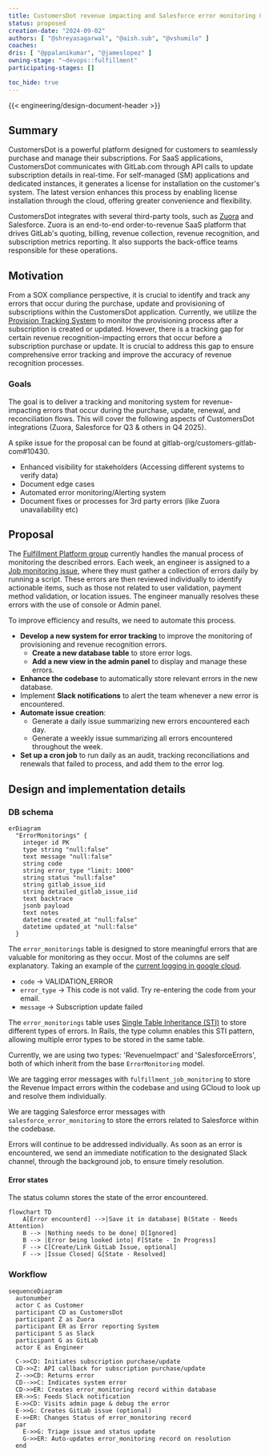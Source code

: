 ```yaml
---
title: CustomersDot revenue impacting and Salesforce error monitoring & improvements
status: proposed
creation-date: "2024-09-02"
authors: [ "@shreyasagarwal", "@aish.sub", "@vshumilo" ]
coaches:
dris: [ "@ppalanikumar", "@jameslopez" ]
owning-stage: "~devops::fulfillment"
participating-stages: []

toc_hide: true
---
```


<!-- This renders the design document header on the detail page, so don't remove it-->
{{< engineering/design-document-header >}}

## Summary

CustomersDot is a powerful platform designed for customers to seamlessly purchase and manage their subscriptions. For SaaS applications, CustomersDot communicates with GitLab.com through API calls to update subscription details in real-time. For self-managed (SM) applications and dedicated instances, it generates a license for installation on the customer's system. The latest version enhances this process by enabling license installation through the cloud, offering greater convenience and flexibility.

CustomersDot integrates with several third-party tools, such as [Zuora](../../../../business-technology/enterprise-applications/guides/zuora/) and Salesforce. Zuora is an end-to-end order-to-revenue SaaS platform that drives GitLab's quoting, billing, revenue collection, revenue recognition, and subscription metrics reporting. It also supports the back-office teams responsible for these operations.

## Motivation

From a SOX compliance perspective, it is crucial to identify and track any errors that occur during the purchase, update and provisioning of subscriptions within the CustomersDot application. Currently, we utilize the [Provision Tracking System](https://gitlab.com/gitlab-org/customers-gitlab-com/-/blob/de36e3ddef5c875aa2c675b3d9e0f34767a43bfc/doc/provision_tracking_system/failure_monitoring.md) to monitor the provisioning process after a subscription is created or updated. However, there is a tracking gap for certain revenue recognition-impacting errors that occur before a subscription purchase or update. It is crucial to address this gap to ensure comprehensive error tracking and improve the accuracy of revenue recognition processes.

### Goals

The goal is to deliver a tracking and monitoring system for revenue-impacting errors that occur during the purchase, update, renewal, and reconciliation flows. This will cover the following aspects of CustomersDot integrations (Zuora, Salesforce for Q3 & others in Q4 2025).

A spike issue for the proposal can be found at gitlab-org/customers-gitlab-com#10430.

* Enhanced visibility for stakeholders (Accessing different systems to verify data)
* Document edge cases
* Automated error monitoring/Alerting system
* Document fixes or processes for 3rd party errors (like Zuora unavailability etc)

## Proposal

The [Fulfillment Platform group](../../../development/fulfillment/fulfillment-platform/) currently handles the manual process of monitoring the described errors. Each week, an engineer is assigned to a [Job monitoring issue](https://gitlab.com/gitlab-org/customers-gitlab-com/-/blob/main/.gitlab/issue_templates/Job%20monitoring%20weekly.md?ref_type=heads), where they must gather a collection of errors daily by running a script. These errors are then reviewed individually to identify actionable items, such as those not related to user validation, payment method validation, or location issues. The engineer manually resolves these errors with the use of console or Admin panel.

To improve efficiency and results, we need to automate this process.

* **Develop a new system for error tracking** to improve the monitoring of provisioning and revenue recognition errors.
  * **Create a new database table** to store error logs.
  * **Add a new view in the admin panel** to display and manage these errors.
* **Enhance the codebase** to automatically store relevant errors in the new database.
* Implement **Slack notifications** to alert the team whenever a new error is encountered.
* **Automate issue creation**:
  * Generate a daily issue summarizing new errors encountered each day.
  * Generate a weekly issue summarizing all errors encountered throughout the week.
* **Set up a cron job** to run daily as an audit, tracking reconciliations and renewals that failed to process, and add them to the error log.

## Design and implementation details

### DB schema

```mermaid
erDiagram
  "ErrorMonitorings" {
    integer id PK
    type string "null:false"
    text message "null:false"
    string code
    string error_type "limit: 1000"
    string status "null:false"
    string gitlab_issue_iid
    string detailed_gitlab_issue_iid
    text backtrace
    jsonb payload
    text notes
    datetime created_at "null:false"
    datetime updated_at "null:false"
  }
```

The `error_monitorings` table is designed to store meaningful errors that are valuable for monitoring as they occur. Most of the columns are self explanatory. Taking an example of the [current logging in google cloud](https://console.cloud.google.com/logs/query;query=resource.type%3D%22gce_instance%22%0Aseverity%3DERROR%0AinsertId%3D%22va7ahf34wc3i%22;cursorTimestamp=2024-09-06T03:18:44.840Z;aroundTime=2024-09-06T03:18:44.840Z;duration=PT24H?project=gitlab-subscriptions-prod).

* `code` -> VALIDATION_ERROR
* `error_type` -> This code is not valid. Try re-entering the code from your email.
* `message` -> Subscription update failed

The `error_monitorings` table uses [Single Table Inheritance (STI)](https://martinfowler.com/eaaCatalog/singleTableInheritance.html) to store different types of errors. In Rails, the type column enables this STI pattern, allowing multiple error types to be stored in the same table.

Currently, we are using two types: 'RevenueImpact' and 'SalesforceErrors', both of which inherit from the base `ErrorMonitoring` model.

We are tagging error messages with `fulfillment_job_monitoring` to store the Revenue Impact errors within the codebase and using GCloud to look up and resolve them individually.

We are tagging Salesforce error messages with `salesforce_error_monitoring` to store the errors related to Salesforce within the codebase.

Errors will continue to be addressed individually. As soon as an error is encountered, we send an immediate notification to the designated Slack channel, through the background job, to ensure timely resolution.

#### Error states

The status column stores the state of the error encountered.

```mermaid
flowchart TD
    A[Error encounterd] -->|Save it in database| B(State - Needs Attention)
    B --> |Nothing needs to be done| D[Ignored]
    B --> |Error being looked into| F[State - In Progress]
    F --> C[Create/Link GitLab Issue, optional]
    F --> |Issue Closed| G[State - Resolved]
```

### Workflow

```mermaid
sequenceDiagram
  autonumber
  actor C as Customer
  participant CD as CustomersDot
  participant Z as Zuora
  participant ER as Error reporting System
  participant S as Slack
  participant G as GitLab
  actor E as Engineer

  C->>CD: Initiates subscription purchase/update
  CD->>Z: API callback for subscription purchase/update
  Z-->>CD: Returns error
  CD-->>C: Indicates system error
  CD->>ER: Creates error_monitoring record within database
  ER->>S: Feeds Slack notification
  E->>CD: Visits admin page & debug the error
  E->>G: Creates GitLab issue (optional)
  E->>ER: Changes Status of error_monitoring record
  par
    E->>G: Triage issue and status update
    G->>ER: Auto-updates error_monitoring record on resolution
  end
```
